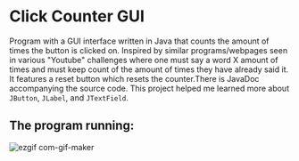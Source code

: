 # Click Counter GUI
Program with a GUI interface written in Java that counts the amount of times the button is clicked on. Inspired by similar programs/webpages seen in various "Youtube" challenges where one must say a word X amount of times and must keep count of the amount of times they have already said it. It features a reset button which resets the counter.There is JavaDoc accompanying the source code. This project helped me learned more about `JButton`, `JLabel`, and `JTextField`. 

## The program running:
![ezgif com-gif-maker](https://user-images.githubusercontent.com/108318635/216483913-38899fa1-766e-4045-bf7e-35befeb531b8.gif)




